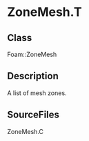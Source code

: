 # ZoneMesh.T 
## Class
Foam::ZoneMesh

## Description
A list of mesh zones.

## SourceFiles
ZoneMesh.C

